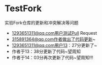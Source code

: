 # TestFork
实验Fork仓库的更新和冲突解决等问题
+ 1293651311@qq.com用户测试Pull Request
+ 315891364@qq.com作者做出了代码更新~
+ 1293651311@qq.com用户13：27分更新了~
+ 作者于13：38分更新了代码~望周知
+ 作者于14：03分再次更新了代码~望周知!!!
